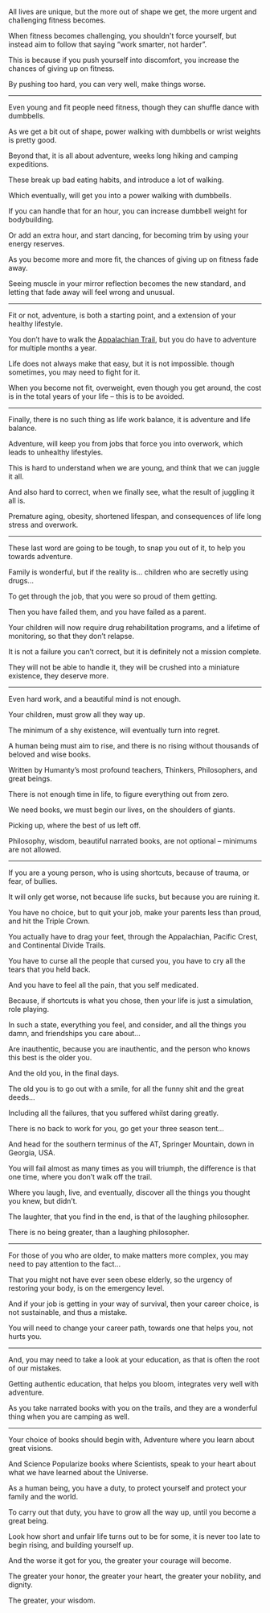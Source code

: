 All lives are unique, but the more out of shape we get,
the more urgent and challenging fitness becomes.

When fitness becomes challenging, you shouldn't force yourself,
but instead aim to follow that saying “work smarter, not harder”.

This is because if you push yourself into discomfort,
you increase the chances of giving up on fitness.

By pushing too hard, you can very well,
make things worse.

---

Even young and fit people need fitness,
though they can shuffle dance with dumbbells.

As we get a bit out of shape,
power walking with dumbbells or wrist weights is pretty good.

Beyond that, it is all about adventure,
weeks long hiking and camping expeditions.

These break up bad eating habits,
and introduce a lot of walking.

Which eventually,
will get you into a power walking with dumbbells.

If you can handle that for an hour,
you can increase dumbbell weight for bodybuilding.

Or add an extra hour, and start dancing,
for becoming trim by using your energy reserves.

As you become more and more fit,
the chances of giving up on fitness fade away.

Seeing muscle in your mirror reflection becomes the new standard,
and letting that fade away will feel wrong and unusual.

---

Fit or not, adventure, is both a starting point,
and a extension of your healthy lifestyle.

You don’t have to walk the [Appalachian Trail][1],
but you do have to adventure for multiple months a year.

Life does not always make that easy, but it is not impossible.
though sometimes, you may need to fight for it.

When you become not fit, overweight, even though you get around,
the cost is in the total years of your life – this is to be avoided.

---

Finally, there is no such thing as life work balance,
it is adventure and life balance.

Adventure, will keep you from jobs that force you into overwork,
which leads to unhealthy lifestyles.

This is hard to understand when we are young,
and think that we can juggle it all.

And also hard to correct, when we finally see,
what the result of juggling it all is.

Premature aging, obesity, shortened lifespan,
and consequences of life long stress and overwork.

---

These last word are going to be tough,
to snap you out of it, to help you towards adventure.

Family is wonderful,
but if the reality is... children who are secretly using drugs...

To get through the job,
that you were so proud of them getting.

Then you have failed them,
and you have failed as a parent.

Your children will now require drug rehabilitation programs,
and a lifetime of monitoring, so that they don’t relapse.

It is not a failure you can’t correct,
but it is definitely not a mission complete.

They will not be able to handle it,
they will be crushed into a miniature existence, they deserve more.

---

Even hard work,
and a beautiful mind is not enough.

Your children,
must grow all they way up.

The minimum of a shy existence,
will eventually turn into regret.

A human being must aim to rise,
and there is no rising without thousands of beloved and wise books.

Written by Humanty’s most profound teachers,
Thinkers, Philosophers, and great beings.

There is not enough time in life,
to figure everything out from zero.

We need books,
we must begin our lives, on the shoulders of giants.

Picking up,
where the best of us left off.

Philosophy, wisdom, beautiful narrated books,
are not optional – minimums are not allowed.

---

If you are a young person, who is using shortcuts,
because of trauma, or fear, of bullies.

It will only get worse, not because life sucks,
but because you are ruining it.

You have no choice, but to quit your job,
make your parents less than proud, and hit the Triple Crown.

You actually have to drag your feet,
through the Appalachian, Pacific Crest, and Continental Divide Trails.

You have to curse all the people that cursed you,
you have to cry all the tears that you held back.

And you have to feel all the pain,
that you self medicated.

Because, if shortcuts is what you chose,
then your life is just a simulation, role playing.

In such a state, everything you feel, and consider,
and all the things you damn, and friendships you care about…

Are inauthentic, because you are inauthentic,
and the person who knows this best is the older you.

And the old you,
in the final days.

The old you is to go out with a smile,
for all the funny shit and the great deeds…

Including all the failures,
that you suffered whilst daring greatly.

There is no back to work for you,
go get your three season tent…

And head for the southern terminus of the AT,
Springer Mountain, down in Georgia, USA.

You will fail almost as many times as you will triumph,
the difference is that one time, where you don’t walk off the trail.

Where you laugh, live, and eventually,
discover all the things you thought you knew, but didn’t.

The laughter, that you find in the end,
is that of the laughing philosopher.

There is no being greater,
than a laughing philosopher.

---

For those of you who are older, to make matters more complex,
you may need to pay attention to the fact...

That you might not have ever seen obese elderly,
so the urgency of restoring your body, is on the emergency level.

And if your job is getting in your way of survival,
then your career choice, is not sustainable, and thus a mistake.

You will need to change your career path,
towards one that helps you, not hurts you.

---

And, you may need to take a look at your education,
as that is often the root of our mistakes.

Getting authentic education, that helps you bloom,
integrates very well with adventure.

As you take narrated books with you on the trails,
and they are a wonderful thing when you are camping as well.

---

Your choice of books should begin with,
Adventure where you learn about great visions.

And Science Popularize books where Scientists,
speak to your heart about what we have learned about the Universe.

As a human being, you have a duty,
to protect yourself and protect your family and the world.

To carry out that duty, you have to grow all the way up,
until you become a great being.

Look how short and unfair life turns out to be for some,
it is never too late to begin rising, and building yourself up.

And the worse it got for you,
the greater your courage will become.

The greater your honor, the greater your heart,
the greater your nobility, and dignity.

The greater,
your wisdom.


[1]: https://www.youtube.com/watch?v=EzXP5PjRHjM&list=PLXiz2lWve6AJrEVuAjfL4eaBDEMfdbKa6
